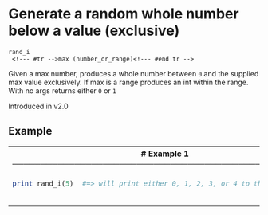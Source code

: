 # Generate a random whole number below a value (exclusive)

```
rand_i 
 <!--- #tr -->max (number_or_range)<!--- #end tr -->
```


Given a max number, produces a whole number between `0` and the supplied max value exclusively. If max is a range produces an int within the range. With no args returns either `0` or `1`

Introduced in v2.0

## Example

<table class="examples">
<tr>
<th colspan="2" class="even head"># Example 1 ──────────────────────────────────────────────────────</th>
</tr>
<tr>
<td class="even">

```ruby
print rand_i(5)



```

</td>
<td class="even">

<!--- #tr -->
```ruby
#=> will print either 0, 1, 2, 3, or 4 to the output pane



```
<!--- #end tr -->

</td>
</tr>
</table>

